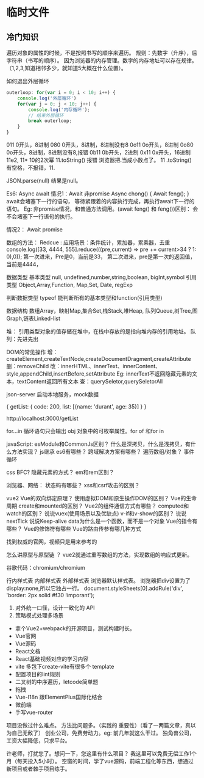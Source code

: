# 临时文件



## 冷门知识

遍历对象的属性的时候，不是按照书写的顺序来遍历。
规则：先数字（升序），后字符串（书写的顺序）。
因为浏览器的内存管理。数字的内存地址可以存在规律。（1,2,3,知道相邻多少，就知道5大概在什么位置）。

如何退出外层循环

```js
outerloop: for(var i = 0; i < 10; i++) {
    console.log('外层循环')
    for(var j = 0; j < 10; j++) {
        console.log('内存循环');
        // 结束外层循环
        break outerloop;
    }
}
```

011  0开头，8进制
080  0开头，8进制，8进制没有8
0o11  0o开头，8进制
0o80  0o开头，8进制，8进制没有8,报错
0b11  0b开头，2进制
0x11  0x开头，16进制
11e2,  11* 10的2次幂
11.toString()  报错  浏览器把.当成小数点了。
11 .toString()  有空格，不报错，11.

JSON.parse(null) 结果是null。


Es6:
Async await
情况1：Await 非promise
Async chong() {
Await feng();
}
await会堵塞下一行的语句， 等待紧跟着的内容执行完成，再执行await下一行的语句。
Eg: 非promise情况，和普通方法调用。(await feng() 和 feng())区别：
会不会堵塞下一行语句的执行。

情况2： Await promise


数组的方法：
Redcue : 应用场景：条件统计，累加器，累乘器，去重
console.log([33, 4444, 555].reduce(((pre,current) => pre += current>34 ? 1: 0),0));	
第一次进来，Pre是0，当前是33，
第二次进来，pre是第一次的返回值，当前是4444，


数据类型
基本类型
null, undefined,number,string,boolean, bigInt,symbol
引用类型
Object,Array,Function, Map,Set, Date, regExp

判断数据类型
typeof
能判断所有的基本类型和function(引用类型)


数据结构
数组Array，映射Map,集合Set,栈Stack,堆Heap, 队列Queue,树Tree,图Graph,链表Linked-list


堆： 引用类型对象的值存储在堆中，在栈中存放的是指向堆内存的引用地址。
队列：先进先出


DOM的常见操作
增：createElement,createTextNode,createDocumentDragment,createAttribute
删：removeChild
改：innerHTML、innerText、innerContent、style,appendChild,insertBefore,setAttribute
Eg: innerText不返回隐藏元素的文本，textContent返回所有文本
查：querySeletor,querySeletorAll

json-server 启动本地服务，mock数据

{
    getList: {
        code: 200,
        list: [{name: 'durant', age: 35}]
    }
}

http://localhost:3000/getList


for...in 循环语句只会输出 obj 对象中的可枚举属性。for of 和for in 


javaScript:
esModule和CommonJs区别？
什么是深拷贝，什么是浅拷贝，有什么方法实现？
js继承
es6有哪些？
跨域解决方案有哪些？
遍历数组/对象？
事件循环



css
BFC?
隐藏元素的方式？
em和rem区别？

浏览器、网络：
状态码有哪些？
xss和csrf攻击的区别？

vue2
Vue的双向绑定原理？
使用虚拟DOM和原生操作DOM的区别？
Vue的生命周期
create和mounted的区别？
Vue2的组件通信方式有哪些？
computed和watch的区别？
说说vuex(使用场景以及优缺点)
v-if和v-show的区别？
说说nextTick
说说Keep-alive
data为什么是一个函数，而不是一个对象
Vue的指令有哪些？
Vue的修饰符有哪些
Vue的路由传参有哪几种方式 


找到权威的官网，视频只是用来参考的

怎么讲原型与原型链 ？  vue2就通过重写数组的方法，实现数组的响应式更新。


谷歌代码：chromium/chromium

行内样式表
内部样式表
外部样式表
浏览器默认样式表。
浏览器把div设置为了display:none,所以它独占一行。
document.styleSheets[0].addRule('div', 'border: 2px solid #f30 !imporant');

1. 对外统一口径，设计一致化的 API
2. 策略模式处理多场景


* 拿个Vue2+webpack的开源项目，测试构建时长。
* Vue官网
* Vue源码
* React文档
* React基础视频对应的学习内容
* vite 多包下create-vite有很多个 template
* 配置项目的lint规则
* 二叉树的中序遍历，letcode简单题
* 拖拽
* Vue-I18n 跟ElementPlus国际化结合
* 微前端
* 手写vue-router

项目没做过什么难点。
方法比问题多。（实践的 重要性）（看了一两篇文章，真以为自己无敌了）
创业公司，免费劳动力。eg: 前几年就这么干过。
独角兽公司，工资大幅降低，只求平台。


许老师，打扰您了。想问一下，您这里有什么项目？
我这里可以免费无偿工作1个月（每天投入5小时）。
空窗的时间，学了vue源码，前端工程化等东西，想通过新项目或者棘手项目练手。
